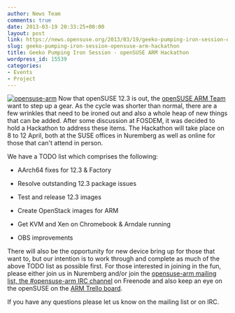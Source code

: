 ```yaml
---
author: News Team
comments: true
date: 2013-03-19 20:33:25+00:00
layout: post
link: https://news.opensuse.org/2013/03/19/geeko-pumping-iron-session-opensuse-arm-hackathon/
slug: geeko-pumping-iron-session-opensuse-arm-hackathon
title: Geeko Pumping Iron Session - openSUSE ARM Hackathon
wordpress_id: 15539
categories:
- Events
- Project
---
```


[![opensuse-arm](//news.opensuse.org/wp-content/uploads/2012/12/opensuse-arm.png)](http://en.opensuse.org/Portal:ARM)
Now that openSUSE 12.3 is out, the [openSUSE ARM Team](http://en.opensuse.org/Portal:ARM) want to step up a gear. As the cycle was shorter than normal, there are a few wrinkles that need to be ironed out and also a whole heap of new things that can be added. After some discussion at FOSDEM, it was decided to hold a Hackathon to address these items. The Hackathon will take place on 8 to 12 April, both at the SUSE offices in Nuremberg as well as online for those that can't attend in person.<!-- more -->

We have a TODO list which comprises the following:



	
  * AArch64 fixes for 12.3 & Factory

	
  * Resolve outstanding 12.3 package issues

	
  * Test and release 12.3 images

	
  * Create OpenStack images for ARM

	
  * Get KVM and Xen on Chromebook & Arndale running

	
  * OBS improvements


There will also be the opportunity for new device bring up for those that want to, but our intention is to work through and complete as much of the above TODO list as possible first. For those interested in joining in the fun, please either join us in Nuremberg and/or join the [opensuse-arm mailing list, the ](http://lists.opensuse.org/opensuse-arm)[#opensuse-arm IRC channel](irc://freenode.net/#opensuse-arm) on Freenode and also keep an eye on the openSUSE on the [ARM Trello board](https://trello.com/board/opensuse-on-arm/5007cfc12cf0ae352e21d8dc).

If you have any questions please let us know on the mailing list or on IRC.
